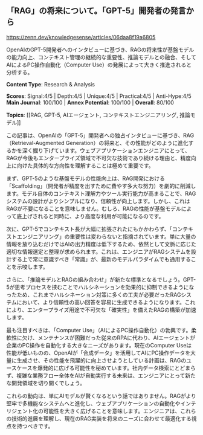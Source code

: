## 「RAG」の将来について。「GPT-5」開発者の発言から

https://zenn.dev/knowledgesense/articles/06daa8f19a6805

OpenAIのGPT-5開発者へのインタビューに基づき、RAGの将来性が基盤モデルの能力向上、コンテキスト管理の継続的な重要性、推論モデルとの融合、そしてAIによるPC操作自動化（Computer Use）の発展によって大きく推進されると分析する。

**Content Type**: Research & Analysis

**Scores**: Signal:4/5 | Depth:4/5 | Unique:4/5 | Practical:4/5 | Anti-Hype:4/5
**Main Journal**: 100/100 | **Annex Potential**: 100/100 | **Overall**: 80/100

**Topics**: [[RAG, GPT-5, AIエージェント, コンテキストエンジニアリング, 推論モデル]]

この記事は、OpenAIの「GPT-5」開発者への独占インタビューに基づき、RAG（Retrieval-Augmented Generation）の将来と、その性能がどのように進化するかを深く掘り下げています。ウェブアプリケーションエンジニアにとって、RAGが今後もエンタープライズ領域で不可欠な技術であり続ける理由と、精度向上に向けた具体的な方向性を理解することは極めて重要です。

まず、GPT-5のような基盤モデルの性能向上は、RAG開発における「Scaffolding」（開発者が精度を出すために費やす多大な努力）を劇的に削減します。モデル自体のコンテキスト理解力やツール実行能力が高まることで、RAGシステムの設計がよりシンプルになり、信頼性が向上します。しかし、これはRAGが不要になることを意味しません。むしろ、RAGの性能が基盤モデルによって底上げされると同時に、より高度な利用が可能になるのです。

次に、GPT-5でコンテキスト長が大幅に拡張されたにもかかわらず、「コンテキストエンジニアリング」の重要性は変わらないと指摘されています。単に大量の情報を放り込むだけではAIの出力精度は低下するため、依然として文脈に応じた適切な情報選定と整理が求められます。これは、エンジニアがRAGシステムを設計する上で常に意識すべき「常識」が、最新のモデルパラダイムでも通用することを示唆します。

さらに、「推論モデルとRAGの組み合わせ」が新たな標準となるでしょう。GPT-5が思考プロセスを挟むことでハルシネーションを効果的に抑制できるようになったため、これまでハルシネーション対策に多くの工夫が必要だったRAGシステムにおいて、より信頼性の高い回答を容易に生成できるようになります。これにより、エンタープライズ用途で不可欠な「確実性」を備えたRAGの構築が加速します。

最も注目すべきは、「Computer Use」（AIによるPC操作自動化）の勃興です。柔軟性に欠け、メンテナンスが困難だった従来のRPAに代わり、AIエージェントが企業のPC操作を自動化する大きなニーズがあります。現在のComputer Useは性能が低いものの、OpenAIが「合成データ」を活用してAIにPC操作データを大量に生成させ、その性能を飛躍的に向上させようとしている計画は、RAGのユースケースを爆発的に広げる可能性を秘めています。社内データ検索にとどまらず、複雑な業務フロー全体をAIが自動実行する未来は、エンジニアにとって新たな開発領域を切り開くでしょう。

これらの動向は、単にAIモデルが賢くなるという話ではありません。RAGがより堅牢で多機能なシステムへと進化し、ウェブアプリケーションの自動化やインテリジェント化の可能性を大きく広げることを意味します。エンジニアは、これらの技術的進展を理解し、現在のRAG実装を将来のニーズに合わせて最適化する視点を持つべきです。